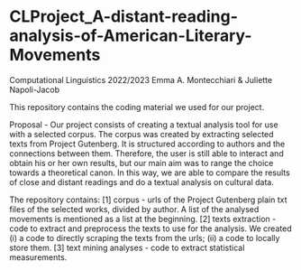 # CLProject_A-distant-reading-analysis-of-American-Literary-Movements
Computational Linguistics 2022/2023
Emma A. Montecchiari & Juliette Napoli-Jacob

This repository contains the coding material we used for our project.

Proposal - Our project consists of creating a textual analysis tool for use with a selected corpus. The corpus was created by extracting selected texts from Project Gutenberg. It is structured according to authors and the connections between them. Therefore, the user is still able to interact and obtain his or her own results, but our main aim was to range the choice towards a theoretical canon. In this way, we are able to compare the results of close and distant readings and do a textual analysis on cultural data. 

The repository contains:
  [1] corpus - urls of the Project Gutenberg plain txt files of the selected works, divided by author. A list of the analysed movements is mentioned as a list at the     beginning.
  [2] texts extraction - code to extract and preprocess the texts to use for the analysis. We created (i) a code to directly scraping the texts from the urls; (ii) a code to locally store them.
  [3] text mining analyses - code to extract statistical measurements.
